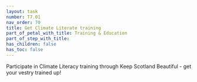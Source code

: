 ```yaml
---
layout: task
number: T7.01
nav_order: 70
title: Get Climate Literate training
part_of_petal_with_title: Training & Education
part_of_step_with_title: 
has_children: false
has_toc: false
---
```


Participate in Climate Literacy training through Keep Scotland Beautiful - get your vestry trained up!
